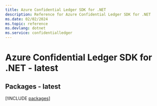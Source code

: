 ```yaml
---
title: Azure Confidential Ledger SDK for .NET
description: Reference for Azure Confidential Ledger SDK for .NET
ms.date: 02/02/2024
ms.topic: reference
ms.devlang: dotnet
ms.service: confidentialledger
---
```

# Azure Confidential Ledger SDK for .NET - latest
## Packages - latest
[!INCLUDE [packages](confidential-ledger-index.md)]